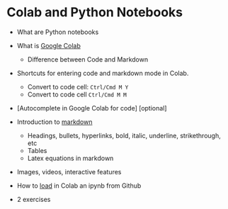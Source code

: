 # Colab and Python Notebooks


- What are Python notebooks
- What is [Google Colab](https://colab.research.google.com/notebooks/basic_features_overview.ipynb)
    - Difference between Code and Markdown
- Shortcuts for entering code and markdown mode in Colab.
    - Convert to code cell:	`Ctrl/Cmd M Y`
    - Convert to code cell	`Ctrl/Cmd M M`
- [Autocomplete in Google Colab for code] [optional]
- Introduction to [markdown](https://colab.research.google.com/notebooks/markdown_guide.ipynb)
    - Headings, bullets, hyperlinks, bold, italic, underline, strikethrough, etc
    - Tables
    - Latex equations in markdown
- Images, videos, interactive features
- How to [load](https://colab.research.google.com/github/googlecolab/colabtools/blob/master/notebooks/colab-github-demo.ipynb) in Colab an ipynb from Github

- 2 exercises
